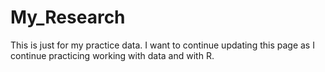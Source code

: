 # My_Research

This is just for my practice data.
I want to continue updating this page as I continue practicing working with data and with R.
